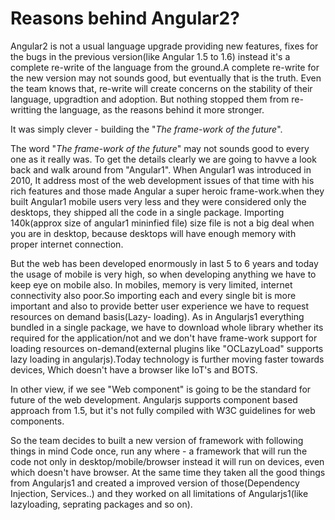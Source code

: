 # Reasons behind Angular2? 

Angular2 is not a usual language upgrade providing new features, fixes for the bugs in the previous version(like Angular 1.5 to 1.6) instead it's a complete re-write of the language from the ground.A complete re-write for the new version may not sounds good, but eventually that is the truth. Even the team knows that, re-write will create concerns on the stability of their language, upgradtion and adoption. But nothing stopped them from re-writting the language, as the reasons behind it more stronger. 

It was simply clever - building the "*The frame-work of the future*".

The word "*The frame-work of the future*" may not sounds good to every one as it really was. To get the details clearly we are going to havve a look back and walk around from "Angular1". When Angular1 was introduced in 2010, It address most of the web development issues of that time with his rich features and those made Angular a super heroic frame-work.when they built Angular1 mobile users very less and they were considered only the desktops, they shipped all the code in a single package. Importing 140k(approx size of angular1 mininfied file) size file is not a big deal when you are in desktop, because desktops will have enough memory with proper internet connection. 

But the web has been developed enormously in last 5 to 6 years and today the usage of mobile is very high, so when developing anything we have to keep eye on mobile also. In mobiles, memory is very limited, internet connectivity also poor.So importing each and every single bit is more important and also to provide better user experience we have to request resources on demand basis(Lazy- loading). As in Angularjs1 everything bundled in a single package, we have to download whole library whether its required for the application/not and we don't have frame-work support for loading resources on-demand(external plugins like "OCLazyLoad" supports lazy loading in angularjs).Today technology is further moving faster towards devices, Which doesn't have a browser like IoT's and BOTS.

In other view, if we see "Web component" is going to be the standard for future of the web development. Angularjs supports component based approach from 1.5, but it's not fully compiled with W3C guidelines for web components.


So the team decides to built a new version of framework with following things in mind
Code once, run any where - a framework that will run the code not only in desktop/mobile/browser instead it will run on devices, even which doesn't have browser. At the same time they taken all the good things from Angularjs1 and created a improved version of those(Dependency Injection, Services..) and they worked on all limitations of Angularjs1(like lazyloading, seprating packages and so on).
